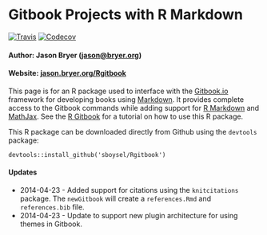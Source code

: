 # Gitbook Projects with R Markdown
[![Travis](https://img.shields.io/travis/sboysel/Rgitbook.svg?style=flat-square)](https://travis-ci.org/sboysel/Rgitbook)
[![Codecov](https://img.shields.io/codecov/c/github/sboysel/Rgitbook.svg?style=flat-square)](https://codecov.io/github/sboysel/Rgitbook)

#### Author: Jason Bryer ([jason@bryer.org](mailto:jason@bryer.org))    
#### Website: [jason.bryer.org/Rgitbook](http://jason.bryer.org/Rgitbook)

This page is for an R package used to interface with the [Gitbook.io](http://gitbook.io) framework for developing books using [Markdown](https://daringfireball.net/projects/markdown/). It provides complete access to the Gitbook commands while adding support for [R Markdown](https://www.rstudio.com/ide/docs/r_markdown) and [MathJax](http://www.mathjax.org/). See the [R Gitbook](http://jason.bryer.org/Rgitbook) for a tutorial on how to use this R package.

This R package can be downloaded directly from Github using the `devtools` package:

```
devtools::install_github('sboysel/Rgitbook')
```

#### Updates

* 2014-04-23 - Added support for citations using the `knitcitations` package. The `newGitbook` will create a `references.Rmd` and `references.bib` file.
* 2014-04-23 - Update to support new plugin architecture for using themes in Gitbook.

